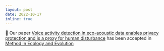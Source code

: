 ```yaml
---
layout: post
date: 2022-10-17
inline: true
---
```


🎉 Our paper [Voice activity detection in eco-acoustic data enables privacy protection and is a proxy for human disturbance](https://besjournals.onlinelibrary.wiley.com/doi/epdf/10.1111/2041-210X.14005) has been accepted in [Method in Ecology and Evolution](https://besjournals.onlinelibrary.wiley.com/journal/2041210X?utm_source=google&utm_medium=paidsearch&utm_campaign=R3MR425&utm_content=LifeSciences&gclid=Cj0KCQjw--2aBhD5ARIsALiRlwD8zqw_upJxtMHDqjNdpwL9zpndcky8zsQrRTO1AZ5HE0UwYmBGSGUaAojpEALw_wcB)